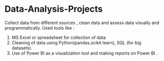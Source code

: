 # Data-Analysis-Projects
Collect data from different sources , clean data and assess data visually and programmatically.
Used tools like :
1) MS Excel or spreadsheet for collection of data  
2) Cleaning of data using Python(pandas,scikit learn), SQL (for big datasets).
3) Use of Power BI as a visualization tool and making reports on Power BI .
